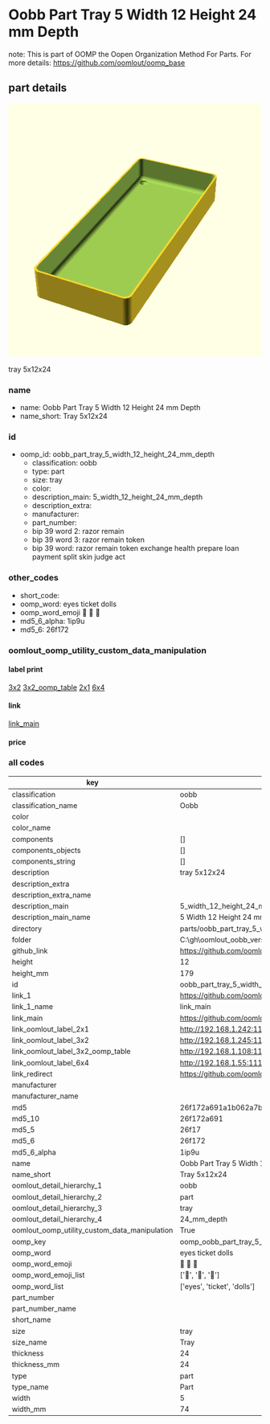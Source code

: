 # Oobb Part Tray 5 Width 12 Height 24 mm Depth  

note: This is part of OOMP the Oopen Organization Method For Parts. For more details: https://github.com/oomlout/oomp_base

##  part details
  

[![](3dpr.png)](3dpr.png)

tray 5x12x24



### name
* name: Oobb Part Tray 5 Width 12 Height 24 mm Depth
* name_short: Tray 5x12x24 
### id
* oomp_id: oobb_part_tray_5_width_12_height_24_mm_depth
  * classification: oobb
  * type: part
  * size: tray
  * color: 
  * description_main: 5_width_12_height_24_mm_depth
  * description_extra: 
  * manufacturer: 
  * part_number: 
  * bip 39 word 2: razor remain
  * bip 39 word 3: razor remain token
  * bip 39 word: razor remain token exchange health prepare loan payment split skin judge act

### other_codes
* short_code: 
* oomp_word: eyes ticket dolls
* oomp_word_emoji :eyes: :ticket: :dolls:
* md5_6_alpha: 1ip9u
* md5_6: 26f172






### oomlout_oomp_utility_custom_data_manipulation
#### label print
[3x2](http://192.168.1.245:1112/?label=oomp%201ip9u)
[3x2_oomp_table](http://192.168.1.108:1112/?label=oomp%201ip9u)
[2x1](http://192.168.1.242:1112/?label=oomp%201ip9u)
[6x4](http://192.168.1.55:1112/?label=oomp%201ip9u)    

#### link

[link_main](https://github.com/oomlout/oomlout_oobb_version_4_generated_parts/tree/main/navigation_oomp/oobb/part/tray/5_width_12_height_24_mm_depth/part)                              

#### price







### all codes 
| key | value |  
| --- | --- |  
| classification | oobb |  
| classification_name | Oobb |  
| color |  |  
| color_name |  |  
| components | [] |  
| components_objects | [] |  
| components_string | [] |  
| description | tray 5x12x24 |  
| description_extra |  |  
| description_extra_name |  |  
| description_main | 5_width_12_height_24_mm_depth |  
| description_main_name | 5 Width 12 Height 24 mm Depth |  
| directory | parts/oobb_part_tray_5_width_12_height_24_mm_depth |  
| folder | C:\gh\oomlout_oobb_version_4_generated_parts\parts\oobb_part_tray_5_width_12_height_24_mm_depth |  
| github_link | https://github.com/oomlout/oomlout_oomp_part_src/tree/main/parts/oobb_part_tray_5_width_12_height_24_mm_depth |  
| height | 12 |  
| height_mm | 179 |  
| id | oobb_part_tray_5_width_12_height_24_mm_depth |  
| link_1 | https://github.com/oomlout/oomlout_oobb_version_4_generated_parts/tree/main/navigation_oomp/oobb/part/tray/5_width_12_height_24_mm_depth/part |  
| link_1_name | link_main |  
| link_main | https://github.com/oomlout/oomlout_oobb_version_4_generated_parts/tree/main/navigation_oomp/oobb/part/tray/5_width_12_height_24_mm_depth/part |  
| link_oomlout_label_2x1 | http://192.168.1.242:1112/?label=oomp%201ip9u |  
| link_oomlout_label_3x2 | http://192.168.1.245:1112/?label=oomp%201ip9u |  
| link_oomlout_label_3x2_oomp_table | http://192.168.1.108:1112/?label=oomp%201ip9u |  
| link_oomlout_label_6x4 | http://192.168.1.55:1112/?label=oomp%201ip9u |  
| link_redirect | https://github.com/oomlout/oomlout_oobb_version_4_generated_parts/tree/main/parts/oobb_tray_05_12_24 |  
| manufacturer |  |  
| manufacturer_name |  |  
| md5 | 26f172a691a1b062a7b514ebc7ed6595 |  
| md5_10 | 26f172a691 |  
| md5_5 | 26f17 |  
| md5_6 | 26f172 |  
| md5_6_alpha | 1ip9u |  
| name | Oobb Part Tray 5 Width 12 Height 24 mm Depth |  
| name_short | Tray 5x12x24  |  
| oomlout_detail_hierarchy_1 | oobb |  
| oomlout_detail_hierarchy_2 | part |  
| oomlout_detail_hierarchy_3 | tray |  
| oomlout_detail_hierarchy_4 | 24_mm_depth |  
| oomlout_oomp_utility_custom_data_manipulation | True |  
| oomp_key | oomp_oobb_part_tray_5_width_12_height_24_mm_depth |  
| oomp_word | eyes ticket dolls |  
| oomp_word_emoji | :eyes: :ticket: :dolls: |  
| oomp_word_emoji_list | [':eyes:', ':ticket:', ':dolls:'] |  
| oomp_word_list | ['eyes', 'ticket', 'dolls'] |  
| part_number |  |  
| part_number_name |  |  
| short_name |  |  
| size | tray |  
| size_name | Tray |  
| thickness | 24 |  
| thickness_mm | 24 |  
| type | part |  
| type_name | Part |  
| width | 5 |  
| width_mm | 74 |  
